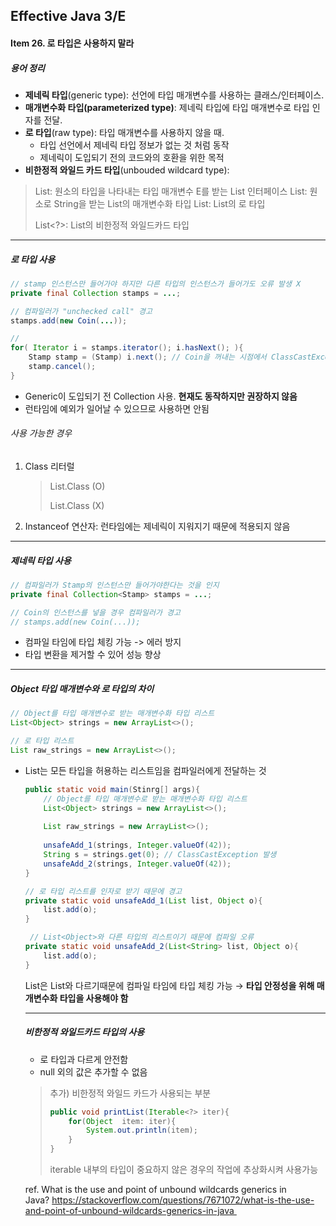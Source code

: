 ## Effective Java 3/E

#### Item 26. 로 타입은 사용하지 말라

##### 용어 정리

- **제네릭 타입**(generic type): 선언에 타입 매개변수를 사용하는 클래스/인터페이스. 
- **매개변수화 타입(parameterized type)**: 제네릭 타입에 타입 매개변수로 타입 인자를 전달.
- **로 타입**(raw type): 타입 매개변수를 사용하지 않을 때. 
  - 타입 선언에서 제네릭 타입 정보가 없는 것 처럼 동작
  - 제네릭이 도입되기 전의 코드와의 호환을 위한 목적
- **비한정적 와일드 카드 타입**(unbouded wildcard type): 

> List<E>: 원소의 타입을 나타내는 타입 매개변수 E를 받는 List 인터페이스
> List<String>: 원소로 String을 받는 List의 매개변수화 타입
> List: List의 로 타입
>
> List<?>: List의 비한정적 와일드카드 타입

----

##### 로 타입 사용

```java
// stamp 인스턴스만 들어가야 하지만 다른 타입의 인스턴스가 들어가도 오류 발생 X
private final Collection stamps = ...;

// 컴파일러가 "unchecked call" 경고
stamps.add(new Coin(...));

// 
for( Iterator i = stamps.iterator(); i.hasNext(); ){
    Stamp stamp = (Stamp) i.next(); // Coin을 꺼내는 시점에서 ClassCastException 발생
    stamp.cancel();
}
```

- Generic이 도입되기 전 Collection 사용. **현재도 동작하지만 권장하지 않음**
- 런타임에 예외가 일어날 수 있으므로 사용하면 안됨

###### 사용 가능한 경우

1. Class 리터럴

   > List.Class  (O)
   >
   > List<String>.Class  (X)

2. Instanceof 연산자: 런타임에는 제네릭이 지워지기 때문에 적용되지 않음

----

##### 제네릭 타입 사용

```java
// 컴파일러가 Stamp의 인스턴스만 들어가야한다는 것을 인지
private final Collection<Stamp> stamps = ...;

// Coin의 인스턴스를 넣을 경우 컴파일러가 경고
// stamps.add(new Coin(...));
```

- 컴파일 타임에 타입 체킹 가능 -> 에러 방지
- 타입 변환을 제거할 수 있어 성능 향상

-----

##### Object 타입 매개변수와 로 타입의 차이

```java
// Object를 타입 매개변수로 받는 매개변수화 타입 리스트
List<Object> strings = new ArrayList<>();

// 로 타입 리스트
List raw_strings = new ArrayList<>();
```

- List<Object>는 모든 타입을 허용하는 리스트임을 컴파일러에게 전달하는 것

```java
public static void main(Stinrg[] args){
    // Object를 타입 매개변수로 받는 매개변수화 타입 리스트
    List<Object> strings = new ArrayList<>();
    
    List raw_strings = new ArrayList<>();
    
    unsafeAdd_1(strings, Integer.valueOf(42)); 
    String s = strings.get(0); // ClassCastException 발생
    unsafeAdd_2(strings, Integer.valueOf(42));
}

// 로 타입 리스트를 인자로 받기 때문에 경고 
private static void unsafeAdd_1(List list, Object o){
    list.add(o);
}

 // List<Object>와 다른 타입의 리스트이기 때문에 컴파일 오류
private static void unsafeAdd_2(List<String> list, Object o){
    list.add(o);
}
```

List<String>은 List<Object>와 다르기때문에 컴파일 타임에 타입 체킹 가능
→ **타입 안정성을 위해 매개변수화 타입을 사용해야 함**



-----

##### 비한정적 와일드카드 타입의 사용

- 로 타입과 다르게 안전함
- null 외의 값은 추가할 수 없음

> 추가) 비한정적 와일드 카드가 사용되는 부분
>
> ```java
> public void printList(Iterable<?> iter){
>     for(Object  item: iter){
>         System.out.println(item);
>     }
> }
> ```
>
> iterable 내부의 타입이 중요하지 않은 경우의 작업에 추상화시켜 사용가능

ref. What is the use and point of unbound wildcards generics in Java? https://stackoverflow.com/questions/7671072/what-is-the-use-and-point-of-unbound-wildcards-generics-in-java 

